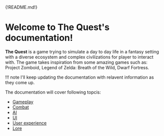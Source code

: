 {!README.md!}

# Welcome to The Quest's documentation!

**The Quest** is a game trying to simulate a day to day life in a fantasy setting with a diverse ecosystem and complex civilizations for player to interact with.
The game takes inspiration from some amazing games such as: Project Zomboid, Legend of Zelda: Breath of the Wild, Dwarf Fortress. 

!!! note
    I'll keep updating the documentation with relavent information as they come up. 

The documentation will cover following topcis: 
- [Gameplay](gameplay)
- [Combat](gameplay#combat)
- [AI](gameplay#ai)
- [UI](ui)
- [User experience](ux)
- [Lore](lore)

